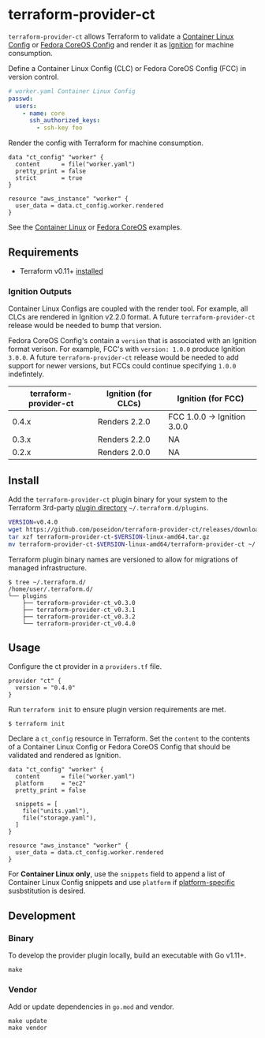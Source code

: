# terraform-provider-ct

`terraform-provider-ct` allows Terraform to validate a [Container Linux Config](https://github.com/coreos/container-linux-config-transpiler/blob/master/doc/configuration.md) or [Fedora CoreOS Config](https://github.com/coreos/fcct/blob/master/docs/configuration-v1_0.md) and render it as [Ignition](https://github.com/coreos/ignition) for machine consumption.

Define a Container Linux Config (CLC) or Fedora CoreOS Config (FCC) in version control.

```yaml
# worker.yaml Container Linux Config
passwd:
  users:
    - name: core
      ssh_authorized_keys:
        - ssh-key foo
```

Render the config with Terraform for machine consumption.

```hcl
data "ct_config" "worker" {
  content      = file("worker.yaml")
  pretty_print = false
  strict       = true
}

resource "aws_instance" "worker" {
  user_data = data.ct_config.worker.rendered
}
```

See the [Container Linux](example/container-linux.tf) or [Fedora CoreOS](example/fedora-coreos.tf) examples.

## Requirements

* Terraform v0.11+ [installed](https://www.terraform.io/downloads.html)

### Ignition Outputs

Container Linux Configs are coupled with the render tool. For example, all CLCs are rendered in Ignition v2.2.0 format. A future `terraform-provider-ct` release would be needed to bump that version.

Fedora CoreOS Config's contain a `version` that is associated with an Ignition format verison. For example, FCC's with `version: 1.0.0` produce Ignition `3.0.0`. A future `terraform-provider-ct` release would be needed to add support for newer versions, but FCCs could continue specifying `1.0.0` indefintely.

| terraform-provider-ct | Ignition (for CLCs) | Ignition (for FCC) |
|-----------------------|---------------------|--------------------|
| 0.4.x                 | Renders 2.2.0       | FCC 1.0.0 -> Ignition 3.0.0 |
| 0.3.x                 | Renders 2.2.0       | NA                 |
| 0.2.x                 | Renders 2.0.0       | NA                 |

## Install

Add the `terraform-provider-ct` plugin binary for your system to the Terraform 3rd-party [plugin directory](https://www.terraform.io/docs/configuration/providers.html#third-party-plugins) `~/.terraform.d/plugins`.

```sh
VERSION=v0.4.0
wget https://github.com/poseidon/terraform-provider-ct/releases/download/$VERSION/terraform-provider-ct-$VERSION-linux-amd64.tar.gz
tar xzf terraform-provider-ct-$VERSION-linux-amd64.tar.gz
mv terraform-provider-ct-$VERSION-linux-amd64/terraform-provider-ct ~/.terraform.d/plugins/terraform-provider-ct_$VERSION
```

Terraform plugin binary names are versioned to allow for migrations of managed infrastructure.

```
$ tree ~/.terraform.d/
/home/user/.terraform.d/
└── plugins
    ├── terraform-provider-ct_v0.3.0
    ├── terraform-provider-ct_v0.3.1
    ├── terraform-provider-ct_v0.3.2
    └── terraform-provider-ct_v0.4.0
```

## Usage

Configure the ct provider in a `providers.tf` file.

```hcl
provider "ct" {
  version = "0.4.0"
}
```

Run `terraform init` to ensure plugin version requirements are met.

```
$ terraform init
```

Declare a `ct_config` resource in Terraform. Set the `content` to the contents of a Container Linux Config or Fedora CoreOS Config that should be validated and rendered as Ignition.

```hcl
data "ct_config" "worker" {
  content      = file("worker.yaml")
  platform     = "ec2"
  pretty_print = false

  snippets = [
    file("units.yaml"),
    file("storage.yaml"),
  ]
}

resource "aws_instance" "worker" {
  user_data = data.ct_config.worker.rendered
}
```

For **Container Linux only**, use the `snippets` field to append a list of Container Linux Config snippets and use `platform` if [platform-specific](https://github.com/coreos/container-linux-config-transpiler/blob/master/config/platform/platform.go) susbstitution is desired.

## Development

### Binary

To develop the provider plugin locally, build an executable with Go v1.11+.

```
make
```

### Vendor

Add or update dependencies in `go.mod` and vendor.

```
make update
make vendor
```
